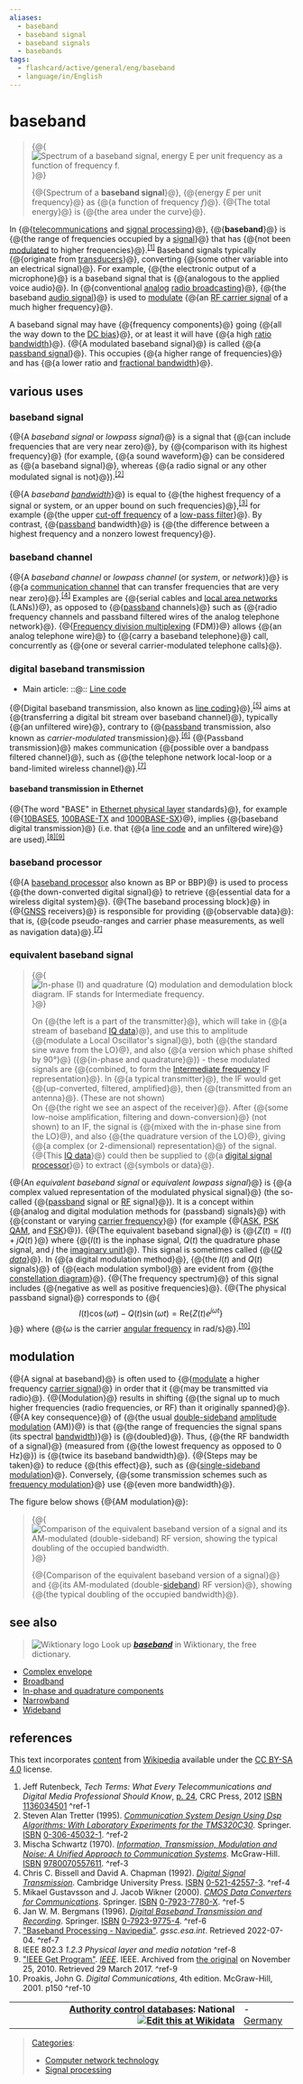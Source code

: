 ```yaml
---
aliases:
  - baseband
  - baseband signal
  - baseband signals
  - basebands
tags:
  - flashcard/active/general/eng/baseband
  - language/in/English
---
```


# baseband

> {@{![Spectrum of a __baseband signal__, energy _E_ per unit frequency as a function of frequency _f_.](../../archives/Wikimedia%20Commons/Bandlimited2.svg)}@}
>
> {@{Spectrum of a __baseband signal__}@}, {@{energy _E_ per unit frequency}@} as {@{a function of frequency _f_}@}. {@{The total energy}@} is {@{the area under the curve}@}. <!--SR:!2025-09-06,4,270!2025-09-06,4,270!2025-09-06,4,270!2025-09-06,4,270!2025-09-06,4,270!2025-09-06,4,270-->

In {@{[telecommunications](telecommunications.md) and [signal processing](signal%20processing.md)}@}, {@{__baseband__}@} is {@{the range of frequencies occupied by a [signal](signal.md)}@} that has {@{not been [modulated](modulation.md) to higher frequencies}@}.<sup>[\[1\]](#^ref-1)</sup> Baseband signals typically {@{originate from [transducers](transducer.md)}@}, converting {@{some other variable into an electrical signal}@}. For example, {@{the electronic output of a microphone}@} is a baseband signal that is {@{analogous to the applied voice audio}@}. In {@{conventional [analog](analog%20signal.md) [radio broadcasting](radio%20broadcasting.md)}@}, {@{the baseband [audio signal](audio%20signal.md)}@} is used to [modulate](modulation.md) {@{an [RF carrier signal](radio%20frequency.md) of a much higher frequency}@}. <!--SR:!2025-09-06,4,270!2025-09-06,4,270!2025-09-06,4,270!2025-09-06,4,270!2025-09-06,4,270!2025-09-06,4,270!2025-09-06,4,270!2025-09-06,4,270!2025-09-06,4,270!2025-09-06,4,270!2025-09-06,4,270-->

A baseband signal may have {@{frequency components}@} going {@{all the way down to the [DC bias](DC%20bias.md)}@}, or at least it will have {@{a high [ratio bandwidth](ratio%20bandwidth.md#ratio%20bandwidth)}@}. {@{A modulated baseband signal}@} is called {@{a [passband signal](passband%20signal.md)}@}. This occupies {@{a higher range of frequencies}@} and has {@{a lower ratio and [fractional bandwidth](fractional%20bandwidth.md#fractional%20bandwidth)}@}. <!--SR:!2025-09-06,4,270!2025-09-06,4,270!2025-09-06,4,270!2025-09-06,4,270!2025-09-06,4,270!2025-09-06,4,270!2025-09-06,4,270-->

## various uses

### baseband signal

{@{A _baseband signal_ or _lowpass signal_}@} is a signal that {@{can include frequencies that are very near zero}@}, by {@{comparison with its highest frequency}@} \(for example, {@{a sound waveform}@} can be considered as {@{a baseband signal}@}, whereas {@{a radio signal or any other modulated signal is not}@}\).<sup>[\[2\]](#^ref-2)</sup> <!--SR:!2025-09-06,4,270!2025-09-06,4,270!2025-09-06,4,270!2025-09-06,4,270!2025-09-06,4,270!2025-09-06,4,270-->

{@{A _baseband [bandwidth](bandwidth%20(signal%20processing).md)_}@} is equal to {@{the highest frequency of a signal or system, or an upper bound on such frequencies}@},<sup>[\[3\]](#^ref-3)</sup> for example {@{the upper [cut-off frequency](cut-off%20frequency.md) of a [low-pass filter](low-pass%20filter.md)}@}. By contrast, {@{[passband](passband.md) bandwidth}@} is {@{the difference between a highest frequency and a nonzero lowest frequency}@}. <!--SR:!2025-09-06,4,270!2025-09-06,4,270!2025-09-06,4,270!2025-09-06,4,270!2025-09-06,4,270-->

### baseband channel

{@{A _baseband channel_ or _lowpass channel_ \(or _system_, or _network_\)}@} is {@{a [communication channel](communication%20channel.md) that can transfer frequencies that are very near zero}@}.<sup>[\[4\]](#^ref-4)</sup> Examples are {@{serial cables and [local area networks](local%20area%20network.md) \(LANs\)}@}, as opposed to {@{[passband](passband.md) channels}@} such as {@{radio frequency channels and passband filtered wires of the analog telephone network}@}. {@{[Frequency division multiplexing](frequency%20division%20multiplexing.md) \(FDM\)}@} allows {@{an analog telephone wire}@} to {@{carry a baseband telephone}@} call, concurrently as {@{one or several carrier-modulated telephone calls}@}. <!--SR:!2025-09-06,4,270!2025-09-06,4,270!2025-09-06,4,270!2025-09-06,4,270!2025-09-06,4,270!2025-09-06,4,270!2025-09-06,4,270!2025-09-06,4,270!2025-09-06,4,270-->

### digital baseband transmission

- Main article: ::@:: [Line code](line%20code.md) <!--SR:!2025-09-06,4,270!2025-09-06,4,270-->

{@{Digital baseband transmission, also known as [line coding](line%20coding.md)}@},<sup>[\[5\]](#^ref-5)</sup> aims at {@{transferring a digital bit stream over baseband channel}@}, typically {@{an unfiltered wire}@}, contrary to {@{[passband](passband.md) transmission, also known as _carrier-modulated_ transmission}@}.<sup>[\[6\]](#^ref-6)</sup> {@{Passband transmission}@} makes communication {@{possible over a bandpass filtered channel}@}, such as {@{the telephone network local-loop or a band-limited wireless channel}@}.<sup>[\[7\]](#^ref-7)</sup> <!--SR:!2025-09-06,4,270!2025-09-06,4,270!2025-09-06,4,270!2025-09-06,4,270!2025-09-06,4,270!2025-09-06,4,270!2025-09-06,4,270-->

#### baseband transmission in Ethernet

{@{The word "BASE" in [Ethernet physical layer](ethernet%20physical%20layer.md) standards}@}, for example {@{[10BASE5](10BASE5.md), [100BASE-TX](100BASE-TX.md#100BASE-TX) and [1000BASE-SX](1000BASE-SX.md#1000BASE-SX)}@}, implies {@{baseband digital transmission}@} \(i.e. that {@{a [line code](line%20code.md) and an unfiltered wire}@} are used\).<sup>[\[8\]](#^ref-8)</sup><sup>[\[9\]](#^ref-9)</sup> <!--SR:!2025-09-06,4,270!2025-09-06,4,270!2025-09-06,4,270!2025-09-06,4,270-->

### baseband processor

{@{A [baseband processor](baseband%20processor.md) also known as BP or BBP}@} is used to process {@{the down-converted digital signal}@} to retrieve {@{essential data for a wireless digital system}@}. {@{The baseband processing block}@} in {@{[GNSS](satellite%20navigation.md) receivers}@} is responsible for providing {@{observable data}@}: that is, {@{code pseudo-ranges and carrier phase measurements, as well as navigation data}@}.<sup>[\[7\]](#^ref-7)</sup> <!--SR:!2025-09-06,4,270!2025-09-06,4,270!2025-09-06,4,270!2025-09-06,4,270!2025-09-06,4,270!2025-09-06,4,270!2025-09-06,4,270-->

### equivalent baseband signal

> {@{![In-phase \(I\) and quadrature \(Q\) modulation and demodulation block diagram. IF stands for Intermediate frequency.](../../archives/Wikimedia%20Commons/IQ%20Mod%20Demod%20block%20diagram.svg)}@}
>
> On {@{the left is a part of the transmitter}@}, which will take in {@{a stream of baseband [IQ data](IQ%20data.md#I%2FQ%20data)}@}, and use this to amplitude {@{modulate a Local Oscillator's signal}@}, both {@{the standard sine wave from the LO}@}, and also {@{a version which phase shifted by 90°}@} \({@{in-phase and quadrature}@}\) - these modulated signals are {@{combined, to form the [Intermediate frequency](intermediate%20frequency.md) IF representation}@}. In {@{a typical transmitter}@}, the IF would get {@{up-converted, filtered, amplified}@}, then {@{transmitted from an antenna}@}. \(These are not shown\) <br/>
> On {@{the right we see an aspect of the receiver}@}. After {@{some low-noise amplification, filtering and down-conversion}@} \(not shown\) to an IF, the signal is {@{mixed with the in-phase sine from the LO}@}, and also {@{the quadrature version of the LO}@}, giving {@{a complex \(or 2-dimensional\) representation}@} of the signal. {@{This [IQ data](IQ%20data.md#I%2FQ%20data)}@} could then be supplied to {@{a [digital signal processor](digital%20signal%20processor.md)}@} to extract {@{symbols or data}@}. <!--SR:!2025-09-06,4,270!2025-09-06,4,270!2025-09-06,4,270!2025-09-06,4,270!2025-09-06,4,270!2025-09-06,4,270!2025-09-06,4,270!2025-09-06,4,270!2025-09-06,4,270!2025-09-06,4,270!2025-09-06,4,270!2025-09-06,4,270!2025-09-06,4,270!2025-09-06,4,270!2025-09-06,4,270!2025-09-06,4,270!2025-09-06,4,270!2025-09-06,4,270!2025-09-06,4,270-->

{@{An _equivalent baseband signal_ or _equivalent lowpass signal_}@} is {@{a complex valued representation of the modulated physical signal}@} \(the so-called {@{[passband](passband.md) signal or [RF](radio%20frequency.md) signal}@}\). It is a concept within {@{analog and digital modulation methods for \(passband\) signals}@} with {@{constant or varying [carrier frequency](carrier%20frequency.md)}@} \(for example {@{[ASK](amplitude-shift%20keying.md), [PSK](phase-shift%20keying.md) [QAM](quadrature%20amplitude%20modulation.md), and [FSK](frequency-shift%20keying.md)}@}\). {@{The equivalent baseband signal}@} is {@{$Z(t)=I(t)+jQ(t)\,$}@} where {@{$I(t)$ is the inphase signal, $Q(t)$ the quadrature phase signal, and $j$ the [imaginary unit](imaginary%20unit.md)}@}. This signal is sometimes called {@{_[IQ data](IQ%20data.md#I%2FQ%20data)_}@}. In {@{a digital modulation method}@}, {@{the $I(t)$ and $Q(t)$ signals}@} of {@{each modulation symbol}@} are evident from {@{the [constellation diagram](constellation%20diagram.md)}@}. {@{The frequency spectrum}@} of this signal includes {@{negative as well as positive frequencies}@}. {@{The physical passband signal}@} corresponds to {@{$$I(t)\cos(\omega t)-Q(t)\sin(\omega t)=\mathrm {Re} \{Z(t)e^{j\omega t}\}\,$$}@} where {@{$\omega$ is the carrier [angular frequency](angular%20frequency.md) in rad/s}@}.<sup>[\[10\]](#^ref-10)</sup> <!--SR:!2025-09-06,4,270!2025-09-06,4,270!2025-09-06,4,270!2025-09-06,4,270!2025-09-06,4,270!2025-09-06,4,270!2025-09-06,4,270!2025-09-06,4,270!2025-09-06,4,270!2025-09-06,4,270!2025-09-06,4,270!2025-09-06,4,270!2025-09-06,4,270!2025-09-06,4,270!2025-09-06,4,270!2025-09-06,4,270!2025-09-06,4,270!2025-09-06,4,270!2025-09-05,3,250-->

## modulation

{@{A signal at baseband}@} is often used to {@{[modulate](modulation.md) a higher frequency [carrier signal](carrier%20signal.md)}@} in order that it {@{may be transmitted via radio}@}. {@{Modulation}@} results in shifting {@{the signal up to much higher frequencies \(radio frequencies, or RF\) than it originally spanned}@}. {@{A key consequence}@} of {@{the usual [double-sideband](double%20sideband.md) [amplitude modulation](amplitude%20modulation.md) \(AM\)}@} is that {@{the range of frequencies the signal spans \(its spectral [bandwidth](bandwidth%20(signal%20processing).md)\)}@} is {@{doubled}@}. Thus, {@{the RF bandwidth of a signal}@} \(measured from {@{the lowest frequency as opposed to 0 Hz}@}\) is {@{twice its baseband bandwidth}@}. {@{Steps may be taken}@} to reduce {@{this effect}@}, such as {@{[single-sideband modulation](single-sideband%20modulation.md)}@}. Conversely, {@{some transmission schemes such as [frequency modulation](frequency%20modulation.md)}@} use {@{even more bandwidth}@}. <!--SR:!2025-09-06,4,270!2025-09-06,4,270!2025-09-06,4,270!2025-09-06,4,270!2025-09-06,4,270!2025-09-06,4,270!2025-09-06,4,270!2025-09-06,4,270!2025-09-06,4,270!2025-09-06,4,270!2025-09-06,4,270!2025-09-06,4,270!2025-09-06,4,270!2025-09-06,4,270!2025-09-06,4,270!2025-09-06,4,270!2025-09-06,4,270-->

The figure below shows {@{AM modulation}@}: <!--SR:!2025-09-06,4,270-->

> {@{![Comparison of the equivalent baseband version of a signal and its AM-modulated \(double-[sideband](sideband.md)\) RF version, showing the typical doubling of the occupied bandwidth.](../../archives/Wikimedia%20Commons/Baseband%20to%20RF.svg)}@}
>
> {@{Comparison of the equivalent baseband version of a signal}@} and {@{its AM-modulated \(double-[sideband](sideband.md)\) RF version}@}, showing {@{the typical doubling of the occupied bandwidth}@}. <!--SR:!2025-09-06,4,270!2025-09-06,4,270!2025-09-06,4,270!2025-09-06,4,270-->

## see also

> ![Wiktionary logo](../../archives/Wikimedia%20Commons/Wiktionary-logo-en-v2.svg) Look up ___[baseband](https://en.wiktionary.org/wiki/Special%3ASearch/baseband)___ in Wiktionary, the free dictionary.

- [Complex envelope](complex%20envelope.md#complex%20envelope)
- [Broadband](broadband.md)
- [In-phase and quadrature components](in-phase%20and%20quadrature%20components.md)
- [Narrowband](narrowband.md)
- [Wideband](wideband.md)

## references

This text incorporates [content](https://en.wikipedia.org/wiki/baseband) from [Wikipedia](Wikipedia.md) available under the [CC BY-SA 4.0](https://creativecommons.org/licenses/by-sa/4.0/) license.

1. Jeff Rutenbeck, _Tech Terms: What Every Telecommunications and Digital Media Professional Should Know_, [p. 24](https://books.google.com/books?id=dfFsAAAAQBAJ&pg=PA24), CRC Press, 2012 [ISBN](ISBN%20(identifier).md) [1136034501](https://en.wikipedia.org/wiki/Special:BookSources/1136034501) <a id="^ref-1"></a>^ref-1
2. <a id="CITEREFSteven Alan Tretter1995"></a> Steven Alan Tretter \(1995\). [_Communication System Design Using Dsp Algorithms: With Laboratory Experiments for the TMS320C30_](https://books.google.com/books?id=deHQeNxHhyEC&dq=baseband-signal+lowpass-signal&pg=PA65). Springer. [ISBN](ISBN%20(identifier).md) [0-306-45032-1](https://en.wikipedia.org/wiki/Special:BookSources/0-306-45032-1). <a id="^ref-2"></a>^ref-2
3. <a id="CITEREFMischa Schwartz1970"></a> Mischa Schwartz \(1970\). [_Information, Transmission, Modulation and Noise: A Unified Approach to Communication Systems_](https://books.google.com/books?id=-gkjAAAAMAAJ&q=baseband-bandwidth). McGraw-Hill. [ISBN](ISBN%20(identifier).md) [9780070557611](https://en.wikipedia.org/wiki/Special:BookSources/9780070557611). <a id="^ref-3"></a>^ref-3
4. <a id="CITEREFChris C. Bissell and David A. Chapman1992"></a> Chris C. Bissell and David A. Chapman \(1992\). [_Digital Signal Transmission_](https://books.google.com/books?id=cj12nN2uW0AC&dq=called-baseband-channels&pg=PA149). Cambridge University Press. [ISBN](ISBN%20(identifier).md) [0-521-42557-3](https://en.wikipedia.org/wiki/Special:BookSources/0-521-42557-3). <a id="^ref-4"></a>^ref-4
5. <a id="CITEREFMikael Gustavsson and J. Jacob Wikner2000"></a> Mikael Gustavsson and J. Jacob Wikner \(2000\). [_CMOS Data Converters for Communications_](https://books.google.com/books?id=D_I2XvNOc4wC&dq=passband+baseband&pg=PA28). Springer. [ISBN](ISBN%20(identifier).md) [0-7923-7780-X](https://en.wikipedia.org/wiki/Special:BookSources/0-7923-7780-X). <a id="^ref-5"></a>^ref-5
6. <a id="CITEREFJan W. M. Bergmans1996"></a> Jan W. M. Bergmans \(1996\). [_Digital Baseband Transmission and Recording_](https://books.google.com/books?id=TN-sTybrCLsC&dq=baseband+carrier-modulated&pg=PR11). Springer. [ISBN](ISBN%20(identifier).md) [0-7923-9775-4](https://en.wikipedia.org/wiki/Special:BookSources/0-7923-9775-4). <a id="^ref-6"></a>^ref-6
7. ["Baseband Processing - Navipedia"](https://gssc.esa.int/navipedia/index.php/Baseband_Processing). _gssc.esa.int_. Retrieved 2022-07-04. <a id="^ref-7"></a>^ref-7
8. IEEE 802.3 _1.2.3 Physical layer and media notation_ <a id="^ref-8"></a>^ref-8
9. ["IEEE Get Program"](https://web.archive.org/web/20101125111240/http://standards.ieee.org/about/get/802/802.3.html). _[IEEE](IEEE.md)_. IEEE. Archived from [the original](http://standards.ieee.org/about/get/802/802.3.html) on November 25, 2010. Retrieved 29 March 2017. <a id="^ref-9"></a>^ref-9
10. Proakis, John G. _Digital Communications_, 4th edition. McGraw-Hill, 2001. p150 <a id="^ref-10"></a>^ref-10

|                                                                                                                                                                                                                                                                   |                                              |
| ----------------------------------------------------------------------------------------------------------------------------------------------------------------------------------------------------------------------------------------------------------------: | -------------------------------------------- |
| __[Authority control databases](https://en.wikipedia.org/wiki/Help:Authority%20control): National [![Edit this at Wikidata](../../archives/Wikimedia%20Commons/OOjs%20UI%20icon%20edit-ltr-progressive.svg)](https://www.wikidata.org/wiki/Q575784#identifiers)__ | - [Germany](https://d-nb.info/gnd/4656240-0) |

> [Categories](https://en.wikipedia.org/wiki/Help:Category):
>
> - [Computer network technology](https://en.wikipedia.org/wiki/Category:Computer%20network%20technology)
> - [Signal processing](https://en.wikipedia.org/wiki/Category:Signal%20processing)
